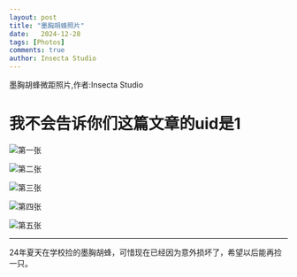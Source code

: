 ```yaml
---
layout: post
title: "墨胸胡蜂照片"
date:   2024-12-28
tags: [Photos]
comments: true
author: Insecta Studio
---
```


墨胸胡蜂微距照片,作者:Insecta Studio

<!-- more -->

# 我不会告诉你们这篇文章的uid是1 

![第一张](https://insecta258.github.io/images/uid1/1.jpg "第一张")

![第二张](https://insecta258.github.io/images/uid1/2.jpg "第二张")

![第三张](https://insecta258.github.io/images/uid1/3.jpg "第三张")

![第四张](https://insecta258.github.io/images/uid1/4.jpg "第四张")

![第五张](https://insecta258.github.io/images/uid1/5.jpg "第五张")

-------

24年夏天在学校捡的墨胸胡蜂，可惜现在已经因为意外损坏了，希望以后能再捡一只。
